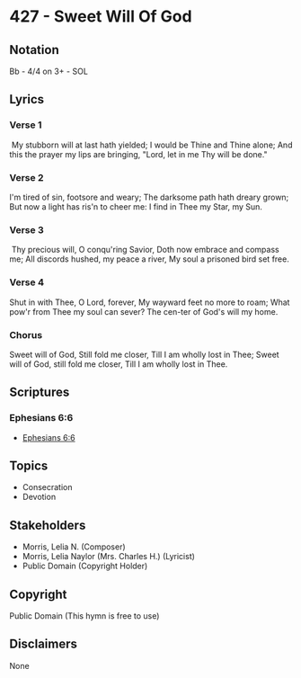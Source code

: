 # 427 - Sweet Will Of God

## Notation

Bb - 4/4 on 3+ - SOL

## Lyrics

### Verse 1

 My stubborn will at last hath yielded; I would be Thine and Thine alone; And this the prayer my lips are bringing, "Lord, let in me Thy will be done."


### Verse 2

I'm tired of sin, footsore and weary; The darksome path hath dreary grown; But now a light has ris'n to cheer me: I find in Thee my Star, my Sun.


### Verse 3

 Thy precious will, O conqu'ring Savior, Doth now embrace and compass me; All discords hushed, my peace a river, My soul a prisoned bird set free. 

### Verse 4

Shut in with Thee, O Lord, forever, My wayward feet no more to roam; What pow'r from Thee my soul can sever? The cen-ter of God's will my home.

### Chorus

Sweet will of God, Still fold me closer, Till I am wholly lost in Thee; Sweet will of God, still fold me closer, Till I am wholly lost in Thee.


## Scriptures

### Ephesians 6:6

- [Ephesians 6:6](https://www.biblegateway.com/passage/?search=Ephesians%206%3A6)


## Topics

- Consecration
- Devotion

## Stakeholders

- Morris, Lelia N. (Composer)
- Morris, Lelia Naylor (Mrs. Charles H.) (Lyricist)
- Public Domain (Copyright Holder)

## Copyright

Public Domain
(This hymn is free to use)

## Disclaimers

None

